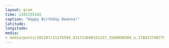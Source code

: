 ```yaml
---
layout: gram
time: 1342155142
caption: "Happy Birthday Deanna!"
latitude: 
longitude: 
media:
- media/posts/201207/11176594_431713660332127_1560890394_n_17842274077000351.jpg
---
```

